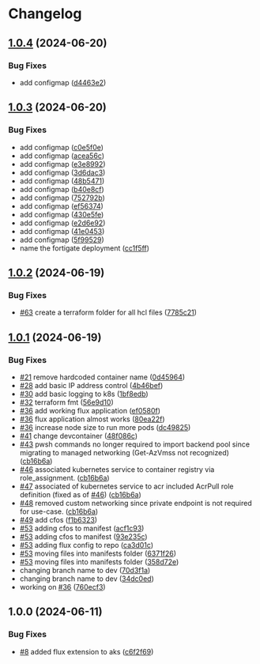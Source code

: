 # Changelog

## [1.0.4](https://github.com/AJLab-GH/cFOS-AKS/compare/v1.0.3...v1.0.4) (2024-06-20)


### Bug Fixes

* add configmap ([d4463e2](https://github.com/AJLab-GH/cFOS-AKS/commit/d4463e2928a030c8618ac2ef12976bf4648464ae))

## [1.0.3](https://github.com/AJLab-GH/cFOS-AKS/compare/v1.0.2...v1.0.3) (2024-06-20)


### Bug Fixes

* add configmap ([c0e5f0e](https://github.com/AJLab-GH/cFOS-AKS/commit/c0e5f0eb1b3299a0d8b75cb19cdafc817d4bd4fe))
* add configmap ([acea56c](https://github.com/AJLab-GH/cFOS-AKS/commit/acea56c1a31e75f20d09fca7c21985427a593694))
* add configmap ([e3e8992](https://github.com/AJLab-GH/cFOS-AKS/commit/e3e899240e087e2890dc11dd4e6559aaeba16f2a))
* add configmap ([3d6dac3](https://github.com/AJLab-GH/cFOS-AKS/commit/3d6dac39fc9dc0ab2b3747a9e204e95403bdca6c))
* add configmap ([48b5471](https://github.com/AJLab-GH/cFOS-AKS/commit/48b5471364b8b2900e8c17ff85e088fa5e149d32))
* add configmap ([b40e8cf](https://github.com/AJLab-GH/cFOS-AKS/commit/b40e8cf12f69e369f32c90810af0f054bbc251d7))
* add configmap ([752792b](https://github.com/AJLab-GH/cFOS-AKS/commit/752792bf9ec36bfad9ae6a93237bfb9a597434e7))
* add configmap ([ef56374](https://github.com/AJLab-GH/cFOS-AKS/commit/ef56374c47617283266584ed7d3e4dc66e265aea))
* add configmap ([430e5fe](https://github.com/AJLab-GH/cFOS-AKS/commit/430e5fe008293971b31cbe6e5f3cacd6de45e8e2))
* add configmap ([e2d6e92](https://github.com/AJLab-GH/cFOS-AKS/commit/e2d6e92b22de3e3e549d417511507d90dc425457))
* add configmap ([41e0453](https://github.com/AJLab-GH/cFOS-AKS/commit/41e0453d69522d77f5ad62bf73856c43e8d0dbcf))
* add configmap ([5f99529](https://github.com/AJLab-GH/cFOS-AKS/commit/5f99529e1301b06ad23ae4e19c500209b3668b73))
* name the fortigate deployment ([cc1f5ff](https://github.com/AJLab-GH/cFOS-AKS/commit/cc1f5ff41b729d8edc97c1b80d2ecf764ccf67d7))

## [1.0.2](https://github.com/AJLab-GH/cFOS-AKS/compare/v1.0.1...v1.0.2) (2024-06-19)


### Bug Fixes

* [#63](https://github.com/AJLab-GH/cFOS-AKS/issues/63) create a terraform folder for all hcl files ([7785c21](https://github.com/AJLab-GH/cFOS-AKS/commit/7785c21cd7d19177787fb2bbdb55ca3eebe52296))

## [1.0.1](https://github.com/AJLab-GH/cFOS-AKS/compare/v1.0.0...v1.0.1) (2024-06-19)


### Bug Fixes

* [#21](https://github.com/AJLab-GH/cFOS-AKS/issues/21) remove hardcoded container name ([0d45964](https://github.com/AJLab-GH/cFOS-AKS/commit/0d45964d33fafe77680b4ee15d265c57f5e39473))
* [#28](https://github.com/AJLab-GH/cFOS-AKS/issues/28) add basic IP address control ([4b46bef](https://github.com/AJLab-GH/cFOS-AKS/commit/4b46bef359dbbfc378076e90b9c742be656b3c2a))
* [#30](https://github.com/AJLab-GH/cFOS-AKS/issues/30) add basic logging to k8s ([1bf8edb](https://github.com/AJLab-GH/cFOS-AKS/commit/1bf8edb7b2c7fd027ffa9fd0a23160572bca20a9))
* [#32](https://github.com/AJLab-GH/cFOS-AKS/issues/32) terraform fmt ([56e9d10](https://github.com/AJLab-GH/cFOS-AKS/commit/56e9d10a5b0d2d8116b2d31fe9649c290d1e671c))
* [#36](https://github.com/AJLab-GH/cFOS-AKS/issues/36) add working flux application ([ef0580f](https://github.com/AJLab-GH/cFOS-AKS/commit/ef0580f165d4e5a7e6f25b3967d34e6277571d38))
* [#36](https://github.com/AJLab-GH/cFOS-AKS/issues/36) flux application almost works ([80ea22f](https://github.com/AJLab-GH/cFOS-AKS/commit/80ea22f235c961284ca4bcceb0053b03bf971a16))
* [#36](https://github.com/AJLab-GH/cFOS-AKS/issues/36) increase node size to run more pods ([dc49825](https://github.com/AJLab-GH/cFOS-AKS/commit/dc498253bba6549e7402abef5f2af2043d48f759))
* [#41](https://github.com/AJLab-GH/cFOS-AKS/issues/41) change devcontainer ([48f086c](https://github.com/AJLab-GH/cFOS-AKS/commit/48f086c415176e8adb8cebf1618aeae1a42e71e7))
* [#43](https://github.com/AJLab-GH/cFOS-AKS/issues/43) pwsh commands no longer required to import backend pool since migrating to managed networking (Get-AzVmss not recognized) ([cb16b6a](https://github.com/AJLab-GH/cFOS-AKS/commit/cb16b6a8f5dfcaf359dda13c620c156a2c8626cd))
* [#46](https://github.com/AJLab-GH/cFOS-AKS/issues/46) associated kubernetes service to container registry via role_assignment. ([cb16b6a](https://github.com/AJLab-GH/cFOS-AKS/commit/cb16b6a8f5dfcaf359dda13c620c156a2c8626cd))
* [#47](https://github.com/AJLab-GH/cFOS-AKS/issues/47) associated of kubernetes service to acr included AcrPull role definition (fixed as of [#46](https://github.com/AJLab-GH/cFOS-AKS/issues/46)) ([cb16b6a](https://github.com/AJLab-GH/cFOS-AKS/commit/cb16b6a8f5dfcaf359dda13c620c156a2c8626cd))
* [#48](https://github.com/AJLab-GH/cFOS-AKS/issues/48) removed custom networking since private endpoint is not required for use-case. ([cb16b6a](https://github.com/AJLab-GH/cFOS-AKS/commit/cb16b6a8f5dfcaf359dda13c620c156a2c8626cd))
* [#49](https://github.com/AJLab-GH/cFOS-AKS/issues/49) add cfos ([f1b6323](https://github.com/AJLab-GH/cFOS-AKS/commit/f1b6323887f80843514a0c9e818cf97ab8f4a223))
* [#53](https://github.com/AJLab-GH/cFOS-AKS/issues/53) adding cfos to manifest ([acf1c93](https://github.com/AJLab-GH/cFOS-AKS/commit/acf1c93e976e3091333b27fb0806b701fc922528))
* [#53](https://github.com/AJLab-GH/cFOS-AKS/issues/53) adding cfos to manifest ([93e235c](https://github.com/AJLab-GH/cFOS-AKS/commit/93e235c4c62b483f05d4a67a0b5d66573c95f7c5))
* [#53](https://github.com/AJLab-GH/cFOS-AKS/issues/53) adding flux config to repo ([ca3d01c](https://github.com/AJLab-GH/cFOS-AKS/commit/ca3d01c6b1aab9dd1e087e0f157e8d82c647042a))
* [#53](https://github.com/AJLab-GH/cFOS-AKS/issues/53) moving files into manifests folder ([6371f26](https://github.com/AJLab-GH/cFOS-AKS/commit/6371f267ebb0aea29f6c6d17a06417d3696d6e71))
* [#53](https://github.com/AJLab-GH/cFOS-AKS/issues/53) moving files into manifests folder ([358d72e](https://github.com/AJLab-GH/cFOS-AKS/commit/358d72e2e586278b632015ec324198b84f5e18d1))
* changing branch name to dev ([70d3f1a](https://github.com/AJLab-GH/cFOS-AKS/commit/70d3f1a8200b28a929df6c0a14c0133494c89d68))
* changing branch name to dev ([34dc0ed](https://github.com/AJLab-GH/cFOS-AKS/commit/34dc0ed6bfc5f5bc931a8c67ae52ebaae365975a))
* working on [#36](https://github.com/AJLab-GH/cFOS-AKS/issues/36) ([760ecf3](https://github.com/AJLab-GH/cFOS-AKS/commit/760ecf3b23bd0bf5007f06448f4fb793951a59b6))

## 1.0.0 (2024-06-11)


### Bug Fixes

* [#8](https://github.com/AJLab-GH/cFOS-AKS/issues/8) added flux extension to aks ([c6f2f69](https://github.com/AJLab-GH/cFOS-AKS/commit/c6f2f69f4c9b61009bf9cd874f4281f4b908b56a))
